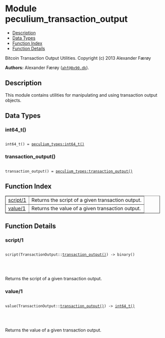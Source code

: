 

# Module peculium_transaction_output #
* [Description](#description)
* [Data Types](#types)
* [Function Index](#index)
* [Function Details](#functions)


Bitcoin Transaction Output Utilities.
Copyright (c)  2013 Alexander Færøy

__Authors:__ Alexander Færøy ([`ahf@0x90.dk`](mailto:ahf@0x90.dk)).
<a name="description"></a>

## Description ##
   This module contains utilities for manipulating and using transaction
output objects.
<a name="types"></a>

## Data Types ##




### <a name="type-int64_t">int64_t()</a> ###



<pre><code>
int64_t() = <a href="peculium_types.md#type-int64_t">peculium_types:int64_t()</a>
</code></pre>





### <a name="type-transaction_output">transaction_output()</a> ###



<pre><code>
transaction_output() = <a href="peculium_types.md#type-transaction_output">peculium_types:transaction_output()</a>
</code></pre>


<a name="index"></a>

## Function Index ##


<table width="100%" border="1" cellspacing="0" cellpadding="2" summary="function index"><tr><td valign="top"><a href="#script-1">script/1</a></td><td>Returns the script of a given transaction output.</td></tr><tr><td valign="top"><a href="#value-1">value/1</a></td><td>Returns the value of a given transaction output.</td></tr></table>


<a name="functions"></a>

## Function Details ##

<a name="script-1"></a>

### script/1 ###


<pre><code>
script(TransactionOutput::<a href="#type-transaction_output">transaction_output()</a>) -&gt; binary()
</code></pre>

<br></br>


Returns the script of a given transaction output.
<a name="value-1"></a>

### value/1 ###


<pre><code>
value(TransactionOutput::<a href="#type-transaction_output">transaction_output()</a>) -&gt; <a href="#type-int64_t">int64_t()</a>
</code></pre>

<br></br>


Returns the value of a given transaction output.

